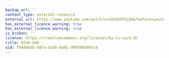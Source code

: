```yaml
---
backup_url: ''
content_type: external-resource
external_url: https://www.youtube.com/watch?v=I0sN1HTOjQU&feature=youtu.be
has_external_licence_warning: true
has_external_license_warning: true
is_broken: ''
license: https://creativecommons.org/licenses/by-nc-sa/4.0/
title: DIVA-GH8
uid: f64d6b6b-b07a-420b-8a01-d095905007c9
---
```

